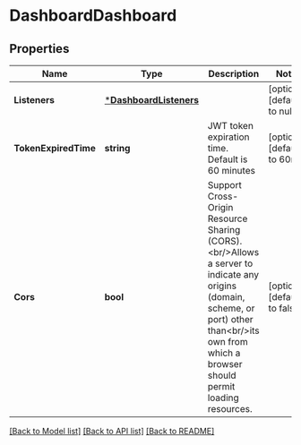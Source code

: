 # DashboardDashboard

## Properties
Name | Type | Description | Notes
------------ | ------------- | ------------- | -------------
**Listeners** | [***DashboardListeners**](dashboard.listeners.md) |  | [optional] [default to null]
**TokenExpiredTime** | **string** | JWT token expiration time. Default is 60 minutes | [optional] [default to 60m]
**Cors** | **bool** | Support Cross-Origin Resource Sharing (CORS).&lt;br/&gt;Allows a server to indicate any origins (domain, scheme, or port) other than&lt;br/&gt;its own from which a browser should permit loading resources. | [optional] [default to false]

[[Back to Model list]](../README.md#documentation-for-models) [[Back to API list]](../README.md#documentation-for-api-endpoints) [[Back to README]](../README.md)

